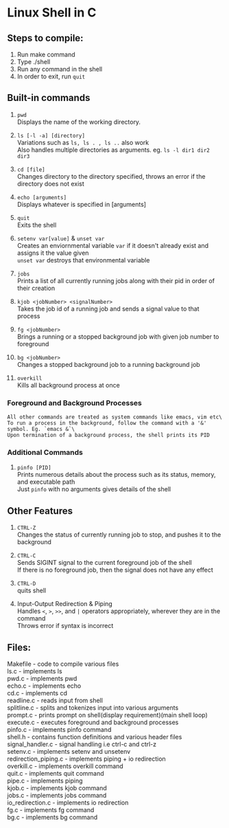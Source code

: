 # Linux Shell in C 

## Steps to compile:
1. Run make command
2. Type ./shell 
3. Run any command in the shell
4. In order to exit, run `quit`

## Built-in commands

1. `pwd`\
    Displays the name of the working directory.

2. `ls [-l -a] [directory]`\
    Variations such as `ls, ls . , ls ..` also work\
    Also handles multiple directories as arguments. eg. `ls -l dir1 dir2 dir3`

3. `cd [file]`\
    Changes directory to the directory specified, throws an error if the directory does not exist

4. `echo [arguments]`\
    Displays whatever is specified in [arguments]

5. `quit`\
    Exits the shell

6. `setenv var[value]` & `unset var`\
    Creates an enviornmental variable `var` if it doesn't already exist and assigns it the value given\
    `unset var` destroys that environmental variable

7.  `jobs`\
    Prints a list of all currently running jobs along with their pid in order of their creation

8. `kjob <jobNumber> <signalNumber>`\
    Takes the job id of a running job and sends a signal value to that process

9. `fg <jobNumber>`\
    Brings a running or a stopped background job with given job number to foreground

10. `bg <jobNumber>`\
    Changes a stopped background job to a running background job

11. `overkill`\
    Kills all background process at once


### Foreground and Background Processes

    All other commands are treated as system commands like emacs, vim etc\
    To run a process in the background, follow the command with a '&' symbol. Eg. `emacs &`\
    Upon termination of a background process, the shell prints its PID

### Additional Commands

1. `pinfo [PID]`\
    Prints numerous details about the process such as its status, memory, and executable path\
    Just `pinfo` with no arguments gives details of the shell

## Other Features

1. `​CTRL-Z`\
    Changes the status of currently running job to stop, and pushes it to the background

2. `CTRL-C`\
    Sends SIGINT signal to the current foreground job of the shell​\
    If there is no foreground job, then the signal does not have any effect

3. `CTRL-D`\
    quits shell

4. Input-Output Redirection & Piping\
    Handles `<`, `>`, `>>`, and `|` operators appropriately, wherever they are in the command\
    Throws error if syntax is incorrect

## Files:

Makefile - code to compile various files\
ls.c - implements ls\
pwd.c - implements pwd\
echo.c - implements echo\
cd.c - implements cd\
readline.c - reads input from shell\
splitline.c - splits and tokenizes input into various arguments\
prompt.c - prints prompt on shell(display requirement)(main shell loop)\
execute.c - executes foreground and background processes\
pinfo.c - implements pinfo command \
shell.h - contains function definitions and various header files\
signal_handler.c - signal handling i.e ctrl-c and ctrl-z\
setenv.c - implements setenv and unsetenv\
redirection_piping.c - implements piping + io redirection\
overkill.c - implements overkill command\
quit.c - implements quit command\
pipe.c - implements piping\
kjob.c - implements kjob command\
jobs.c - implements jobs command\
io_redirection.c - implements io redirection\
fg.c - implements fg command\
bg.c - implements bg command